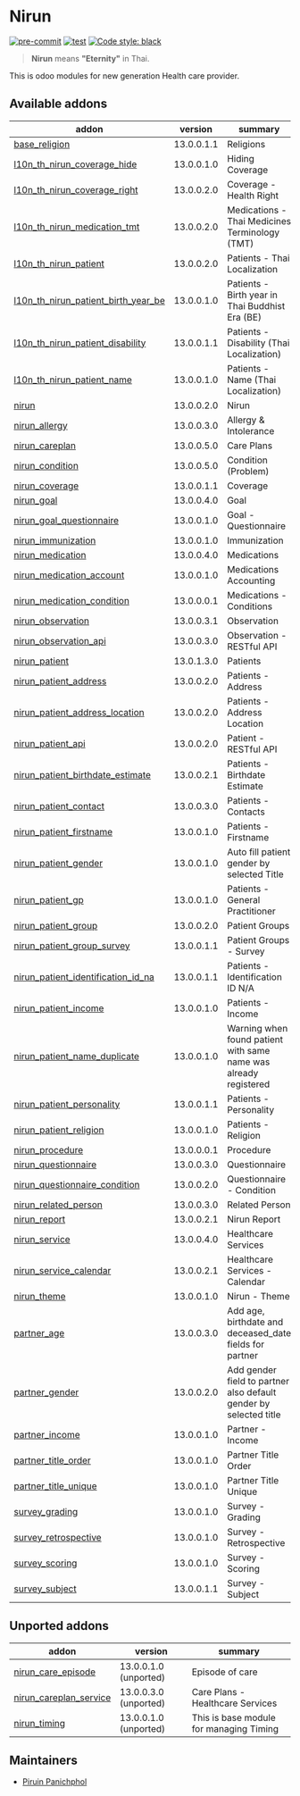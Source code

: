 # Nirun
[![pre-commit](https://img.shields.io/badge/pre--commit-enabled-brightgreen?logo=pre-commit&logoColor=white)](https://github.com/pre-commit/pre-commit)
[![test](https://github.com/nirun-life/nirun/actions/workflows/test.yml/badge.svg?branch=13.0)](https://github.com/nirun-life/nirun/actions/workflows/test.yml)
[![Code style: black](https://img.shields.io/badge/code%20style-black-000000.svg)](https://github.com/psf/black)

> **Nirun** means **"Eternity"** in Thai.

This is odoo modules for new generation Health care provider.

[//]: # (addons)

Available addons
----------------
addon | version    | summary
--- |------------| ---
[base_religion](base_religion/) | 13.0.0.1.1 | Religions
[l10n_th_nirun_coverage_hide](l10n_th_nirun_coverage_hide/) | 13.0.0.1.0 | Hiding Coverage
[l10n_th_nirun_coverage_right](l10n_th_nirun_coverage_right/) | 13.0.0.2.0 | Coverage - Health Right
[l10n_th_nirun_medication_tmt](l10n_th_nirun_medication_tmt/) | 13.0.0.2.0 | Medications - Thai Medicines Terminology (TMT)
[l10n_th_nirun_patient](l10n_th_nirun_patient/) | 13.0.0.2.0 | Patients - Thai Localization
[l10n_th_nirun_patient_birth_year_be](l10n_th_nirun_patient_birth_year_be/) | 13.0.0.1.0 | Patients - Birth year in Thai Buddhist Era (BE)
[l10n_th_nirun_patient_disability](l10n_th_nirun_patient_disability/) | 13.0.0.1.1 | Patients - Disability (Thai Localization)
[l10n_th_nirun_patient_name](l10n_th_nirun_patient_name/) | 13.0.0.1.0 | Patients - Name (Thai Localization)
[nirun](nirun/) | 13.0.0.2.0 | Nirun
[nirun_allergy](nirun_allergy/) | 13.0.0.3.0 | Allergy & Intolerance
[nirun_careplan](nirun_careplan/) | 13.0.0.5.0 | Care Plans
[nirun_condition](nirun_condition/) | 13.0.0.5.0 | Condition (Problem)
[nirun_coverage](nirun_coverage/) | 13.0.0.1.1 | Coverage
[nirun_goal](nirun_goal/) | 13.0.0.4.0 | Goal
[nirun_goal_questionnaire](nirun_goal_questionnaire/) | 13.0.0.1.0 | Goal - Questionnaire
[nirun_immunization](nirun_immunization/) | 13.0.0.1.0 | Immunization
[nirun_medication](nirun_medication/) | 13.0.0.4.0 | Medications
[nirun_medication_account](nirun_medication_account/) | 13.0.0.1.0 | Medications Accounting
[nirun_medication_condition](nirun_medication_condition/) | 13.0.0.0.1 | Medications - Conditions
[nirun_observation](nirun_observation/) | 13.0.0.3.1 | Observation
[nirun_observation_api](nirun_observation_api/) | 13.0.0.3.0 | Observation - RESTful API
[nirun_patient](nirun_patient/) | 13.0.1.3.0 | Patients
[nirun_patient_address](nirun_patient_address/) | 13.0.0.2.0 | Patients - Address
[nirun_patient_address_location](nirun_patient_address_location/) | 13.0.0.2.0 | Patients - Address Location
[nirun_patient_api](nirun_patient_api/) | 13.0.0.2.0 | Patient - RESTful API
[nirun_patient_birthdate_estimate](nirun_patient_birthdate_estimate/) | 13.0.0.2.1 | Patients - Birthdate Estimate
[nirun_patient_contact](nirun_patient_contact/) | 13.0.0.3.0 | Patients - Contacts
[nirun_patient_firstname](nirun_patient_firstname/) | 13.0.0.1.0 | Patients - Firstname
[nirun_patient_gender](nirun_patient_gender/) | 13.0.0.1.0 | Auto fill patient gender by selected Title
[nirun_patient_gp](nirun_patient_gp/) | 13.0.0.1.0 | Patients - General Practitioner
[nirun_patient_group](nirun_patient_group/) | 13.0.0.2.0 | Patient Groups
[nirun_patient_group_survey](nirun_patient_group_survey/) | 13.0.0.1.1 | Patient Groups - Survey
[nirun_patient_identification_id_na](nirun_patient_identification_id_na/) | 13.0.0.1.1 | Patients - Identification ID N/A
[nirun_patient_income](nirun_patient_income/) | 13.0.0.1.0 | Patients - Income
[nirun_patient_name_duplicate](nirun_patient_name_duplicate/) | 13.0.0.1.0 | Warning when found patient with same name was already registered
[nirun_patient_personality](nirun_patient_personality/) | 13.0.0.1.1 | Patients - Personality
[nirun_patient_religion](nirun_patient_religion/) | 13.0.0.1.0 | Patients - Religion
[nirun_procedure](nirun_procedure/) | 13.0.0.0.1 | Procedure
[nirun_questionnaire](nirun_questionnaire/) | 13.0.0.3.0 | Questionnaire
[nirun_questionnaire_condition](nirun_questionnaire_condition/) | 13.0.0.2.0 | Questionnaire - Condition
[nirun_related_person](nirun_related_person/) | 13.0.0.3.0 | Related Person
[nirun_report](nirun_report/) | 13.0.0.2.1 | Nirun Report
[nirun_service](nirun_service/) | 13.0.0.4.0 | Healthcare Services
[nirun_service_calendar](nirun_service_calendar/) | 13.0.0.2.1 | Healthcare Services - Calendar
[nirun_theme](nirun_theme/) | 13.0.0.1.0 | Nirun - Theme
[partner_age](partner_age/) | 13.0.0.3.0 | Add age, birthdate and deceased_date fields for partner
[partner_gender](partner_gender/) | 13.0.0.2.0 | Add gender field to partner also default gender by selected title
[partner_income](partner_income/) | 13.0.0.1.0 | Partner - Income
[partner_title_order](partner_title_order/) | 13.0.0.1.0 | Partner Title Order
[partner_title_unique](partner_title_unique/) | 13.0.0.1.0 | Partner Title Unique
[survey_grading](survey_grading/) | 13.0.0.1.0 | Survey - Grading
[survey_retrospective](survey_retrospective/) | 13.0.0.1.0 | Survey - Retrospective
[survey_scoring](survey_scoring/) | 13.0.0.1.0 | Survey - Scoring
[survey_subject](survey_subject/) | 13.0.0.1.1 | Survey - Subject


Unported addons
---------------
addon | version | summary
--- | --- | ---
[nirun_care_episode](nirun_care_episode/) | 13.0.0.1.0 (unported) | Episode of care
[nirun_careplan_service](nirun_careplan_service/) | 13.0.0.3.0 (unported) | Care Plans - Healthcare Services
[nirun_timing](nirun_timing/) | 13.0.0.1.0 (unported) | This is base module for managing Timing

[//]: # (end addons)

## Maintainers

- [Piruin Panichphol](https://github.com/piruin)
